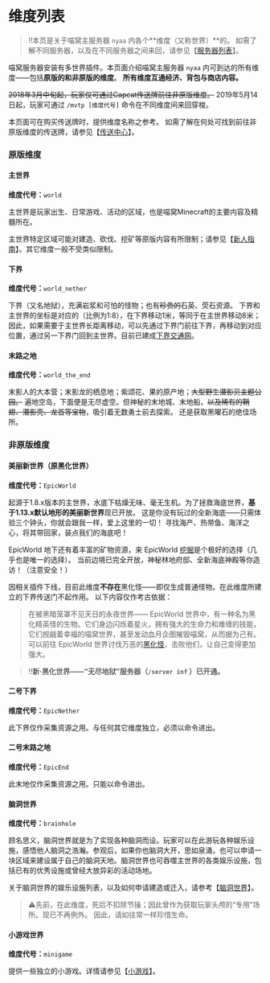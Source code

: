    

# 维度列表


> :bangbang:本页是关于喵窝主服务器 `nyaa` 内各个**维度（又称世界）**的。
如需了解不同服务器，以及在不同服务器之间来回，请参见【[服务器列表](wiki/server-network.md)】。

喵窝服务器安装有多世界插件。本页面介绍喵窝主服务器 `nyaa` 内可到达的所有维度——包括**原版的和非原版的维度**。
**所有维度互通经济、背包与商店内容。**

~~2018年3月中旬起，玩家仅可通过Capcat传送牌前往非原版维度。~~
2019年5月14日起，玩家可通过 `/mvtp [维度代号]` 命令在不同维度间来回穿梭。

本页面可在购买传送牌时，提供维度名称之参考。
如需了解在何处可找到前往非原版维度的传送牌，请参见【[传送中心](tutorial/teleport-capcat.md)】。

### 原版维度

#### 主世界

**维度代号：**`world`

主世界是玩家出生、日常游戏、活动的区域，也是喵窝Minecraft的主要内容及精髓所在。

主世界特定区域可能对建造、砍伐、挖矿等原版内容有所限制；请参见【[新人指南](nyaa/beginners-guide.md)】。其它维度一般不受类似限制。

#### 下界

**维度代号：**`world_nether`

下界（又名地狱），充满岩浆和可怕的怪物；也有<span style="text-decoration: line-through;">珍贵的</span>石英、荧石资源。 
下界和主世界的坐标是对应的（比例为1:8），在下界移动1米，等同于在主世界移动8米；因此，如果需要于主世界长距离移动，可以先通过下界门前往下界，再移动到对应位置，通过另一下界门回到主世界。目前已建成[下界交通网](tutorial/nether-transportation.md)。

#### 末路之地

**维度代号：**`world_the_end`

末影人的大本营；末影龙的栖息地；紫颂花、果的原产地；~~大型野生潜影贝主题公园。~~
遍地空岛，下面便是无尽虚空。但神秘的末地城、末地船，~~以及稀有的鞘翅、潜影壳、龙首等宝物~~，吸引着无数勇士前去探索。
还是获取黑曜石的绝佳场所。

### 非原版维度

#### 美丽新世界（原黑化世界）

**维度代号：**`EpicWorld`

起源于1.8.x版本的主世界，水底下枯燥无味、毫无生机。为了拯救海底世界，**基于1.13.x默认地形的美丽新世界**现已开放。
这是你没有玩过的全新海底——只需体验三个钟头，你就会跟我一样，爱上这里的一切！
寻找海产、热带鱼、海洋之心，将其带回家，装点我们的海底吧！

EpicWorld 地下还有着丰富的矿物资源，来 EpicWorld [挖掘](https://wiki.nyaa.cat/books/%E7%8E%A9%E5%AE%B6%E7%A9%BA%E9%97%B4/page/%E7%9F%BF%E7%95%8C%E6%8C%96%E6%8E%98)是个极好的选择（几乎也是唯一的选择）。
当前边境已完全开放，神秘林地府邸、全新海底神殿等你造访！（注意安全！）

因相关插件下线，目前此维度**不存在**黑化怪——即仅生成普通怪物。在此维度所建立的下界传送门不起作用。
以下内容仅作考古依据：

> 在被黑暗笼罩不见天日的永夜世界—— EpicWorld 世界中，有一种名为黑化精英怪的生物。它们身边闪烁着星火，拥有强大的生命力和难缠的技能，它们觊觎着幸福的喵窝世界，甚至发动血月企图摧毁喵窝，从而据为己有。
> 可以前往 EpicWorld 世界讨伐万恶的[黑化怪](https://wiki.nyaa.cat/books/%E7%8E%A9%E6%B3%95%E6%95%99%E7%A8%8B/page/%E9%BB%91%E5%8C%96%E6%80%AA%E7%89%A9 "黑化怪物")，击败他们，让自己变得更加强大。

> :bangbang:**新·黑化世界——“无尽地狱”服务器（`/server inf` ）已开通。**

#### 二号下界

**维度代号：**`EpicNether`

此下界仅作采集资源之用。与任何其它维度独立，必须以命令进出。

#### 二号末路之地

**维度代号：**`EpicEnd`

此末地仅作采集资源之用。只能以命令进出。

#### 脑洞世界

**维度代号：**`brainhole`

顾名思义，脑洞世界就是为了实现各种脑洞而设。玩家可以在此游玩各种娱乐设施，感悟他人脑洞之浩瀚。参观后，如果你也脑洞大开，思如泉涌，也可以申请一块区域来建设属于自己的脑洞天地。脑洞世界也可吞噬主世界的各类娱乐设施，包括已有的优秀设施或曾经大放异彩的活动场地。

关于脑洞世界的娱乐设施列表，以及如何申请建造或迁入，请参考【[脑洞世界](https://wiki.nyaa.cat/books/%E4%B8%96%E7%95%8C%E8%AE%BE%E5%AE%9A/page/%E8%84%91%E6%B4%9E%E4%B8%96%E7%95%8C)】。

> :warning:先前，在此维度，死后不扣除节操；因此曾作为获取玩家头颅的“专用”场所。现已不再例外。
因此，请如往常一样珍惜生命。

#### 小游戏世界

**维度代号：**`minigame`

提供一些独立的小游戏。详情请参见【[小游戏](https://wiki.nyaa.cat/books/%E4%B8%96%E7%95%8C%E8%AE%BE%E5%AE%9A/page/%E5%B0%8F%E6%B8%B8%E6%88%8F "小游戏")】。
